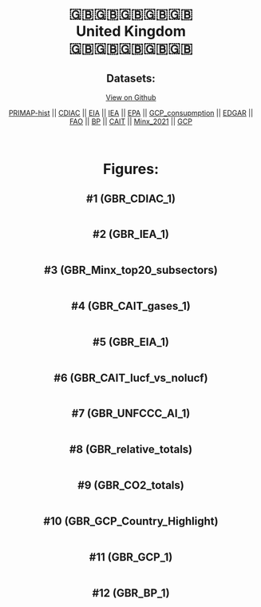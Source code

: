 
<center>
<h1 align="center">
🇬🇧🇬🇧🇬🇧🇬🇧🇬🇧
<br>
United Kingdom
<br>
🇬🇧🇬🇧🇬🇧🇬🇧🇬🇧
</h1>
<h2>Datasets:</h2>
<p><a href="https://github.com/dquintani/GreenhouseData/tree/master/country_data/GBR_United Kingdom/data">View on Github</a>
<br></p><p><a href="data/GBR_PRIMAP-hist.csv">PRIMAP-hist</a> || <a href="data/GBR_CDIAC.csv">CDIAC</a> || <a href="data/GBR_EIA.csv">EIA</a> || <a href="data/GBR_IEA.csv">IEA</a> || <a href="data/GBR_EPA.csv">EPA</a> || <a href="data/GBR_GCP_consupmption.csv">GCP_consupmption</a> || <a href="data/GBR_EDGAR.csv">EDGAR</a> || <a href="data/GBR_FAO.csv">FAO</a> || <a href="data/GBR_BP.csv">BP</a> || <a href="data/GBR_CAIT.csv">CAIT</a> || <a href="data/GBR_Minx_2021.csv">Minx_2021</a> || <a href="data/GBR_GCP.csv">GCP</a></p><p><br></p>
<h1>Figures:</h1><h2>#1 (GBR_CDIAC_1)</h2>
<p><img alt="" src="figures/GBR_CDIAC_1.png" /></p><h2>#2 (GBR_IEA_1)</h2>
<p><img alt="" src="figures/GBR_IEA_1.png" /></p><h2>#3 (GBR_Minx_top20_subsectors)</h2>
<p><img alt="" src="figures/GBR_Minx_top20_subsectors.png" /></p><h2>#4 (GBR_CAIT_gases_1)</h2>
<p><img alt="" src="figures/GBR_CAIT_gases_1.png" /></p><h2>#5 (GBR_EIA_1)</h2>
<p><img alt="" src="figures/GBR_EIA_1.png" /></p><h2>#6 (GBR_CAIT_lucf_vs_nolucf)</h2>
<p><img alt="" src="figures/GBR_CAIT_lucf_vs_nolucf.png" /></p><h2>#7 (GBR_UNFCCC_AI_1)</h2>
<p><img alt="" src="figures/GBR_UNFCCC_AI_1.png" /></p><h2>#8 (GBR_relative_totals)</h2>
<p><img alt="" src="figures/GBR_relative_totals.png" /></p><h2>#9 (GBR_CO2_totals)</h2>
<p><img alt="" src="figures/GBR_CO2_totals.png" /></p><h2>#10 (GBR_GCP_Country_Highlight)</h2>
<p><img alt="" src="figures/GBR_GCP_Country_Highlight.png" /></p><h2>#11 (GBR_GCP_1)</h2>
<p><img alt="" src="figures/GBR_GCP_1.png" /></p><h2>#12 (GBR_BP_1)</h2>
<p><img alt="" src="figures/GBR_BP_1.png" /></p>